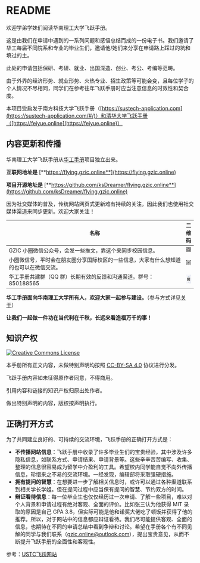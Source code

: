 # README

欢迎学弟学妹们阅读华南理工大学飞跃手册。

这是由我们在申请中遇到的一系列问题和感悟总结而成的一份电子书。我们邀请了华工每届不同院系和专业的毕业生们，邀请他/她们来分享在申请路上踩过的坑和填过的土。

此处的申请包括保研、考研、就业、出国深造、创业、考公、考编等范畴。

由于外界的经济形势、就业形势、火热专业、招生政策等可能会变，且每位学子的个人情况不尽相同，同学们在参考往年飞跃手册时应当注意信息的时效性和契合度。

本项目受启发于南方科技大学飞跃手册（[https://sustech-application.com](https://sustech-application.com/#/)）和清华大学飞跃手册（[https://feiyue.online](https://feiyue.online)）

## 内容更新和传播

华南理工大学飞跃手册从[华工手册](https://www.gzic.online)项目独立出来。

**互联网地址是** [**https://flying.gzic.online**](https://flying.gzic.online)

**项目开源地址是** [**https://github.com/ksDreamer/flying.gzic.online**](https://github.com/ksDreamer/flying.gzic.online)

因为社交媒体的普及，传统网站网页式更新难有持续的关注，因此我们也使用社交媒体渠道来同步更新。欢迎大家关注！

<table><thead><tr><th width="530">名称</th><th>二维码</th></tr></thead><tbody><tr><td>GZIC 小圈微信公众号，会发一些推文，靠这个来同步校园信息。</td><td><img src=".gitbook/assets/image.png" alt=""></td></tr><tr><td>小圈微信号，平时会在朋友圈分享国际校区的一些信息，大家有什么想知道的也可以在微信交流。</td><td><img src=".gitbook/assets/image (1).png" alt=""></td></tr><tr><td>华工手册共建群（QQ 群）长期有效的反馈和沟通渠道。群号：850188565</td><td><img src=".gitbook/assets/image (2).png" alt=""></td></tr></tbody></table>

**华工手册面向华南理工大学所有人，欢迎大家一起参与建设。**（参与方式详见[关于](https://www.gzic.online/about)）

**让我们一起做一件功在当代利在千秋，长远来看造福万千的事！**

## 知识产权

[![Creative Commons License](https://i.creativecommons.org/l/by-sa/4.0/88x31.png)](http://creativecommons.org/licenses/by-sa/4.0/)

本手册所有正文内容，未做特别声明均按照 [CC-BY-SA 4.0](https://creativecommons.org/licenses/by-sa/4.0/deed.zh) 协议进行分发。

飞跃手册内容如未征得原作者同意，不得商用。

引用内容和链接的知识产权归原出处作者。

做出特别声明的内容，版权按声明执行。

## 正确打开方式

为了共同建立良好的、可持续的交流环境，飞跃手册的正确打开方式是：&#x20;

* **不传播网站信息**：飞跃手册中收录了许多毕业生们的宝贵经验，其中涉及许多隐私信息，如联系方式、申请结果、申请背景等。这些辛辛苦苦编写、收集、整理的信息很容易成为留学中介盈利的工具。希望校内同学能自觉不向外传播信息，珍惜来之不易的交流环境。一经发现，编辑部将采取强硬措施。&#x20;
* **拥有提问的智慧**：在想要进一步了解相关信息时，或许可以通过各种渠道联系到相关学长学姐。但在提问过程中应当保有提问的智慧、节约双方的时间。&#x20;
* **辩证看待信息**：每一位毕业生也仅仅经历过一次申请、了解一些项目，难以对个人背景和申请过程有绝对客观、全面的评价。比如张三认为他获得 MIT 录取的原因是自己 GPA 3.8，但实际可能是他和诺奖大佬吃了顿饭并获得了他的推荐。所以，对于网站中的信息都应辩证看待。我们尽可能提供客观、全面的信息，也期待在不同的申请总结中看到争辩和讨论。希望在手册各个有不同见解的同学与我们联系（gzic.online@outlook.com），提出宝贵意见，从而不断提升飞跃手册的全面性和客观性。

参考：[USTC飞跃网站](https://www.ustcflyer.com/welcome)

##
